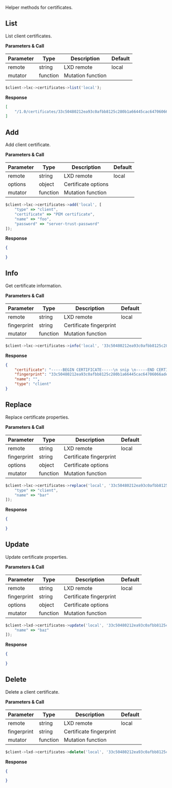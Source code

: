 Helper methods for certificates.

## List

List client certificates.

**Parameters & Call**

| Parameter    | Type          | Description   | Default       |
| ----------   | ------------- | ------------- | ------------- | 
| remote       | string        | LXD remote    | local         |
| mutator      | function      | Mutation function |           |

``` javascript
$client->lxc->certificates->list('local');
```

**Response**
``` json
[
    "/1.0/certificates/33c50480212ea93c0afbb8125c280b1a66445cac64706066ade30851f54cc8bx"
]
```

## Add

Add client certificate.

**Parameters & Call**

| Parameter    | Type          | Description   | Default       |
| ----------   | ------------- | ------------- | ------------- | 
| remote       | string        | LXD remote    | local         |
| options      | object        | Certificate options   |           |
| mutator      | function      | Mutation function |           |

``` javascript
$client->lxc->certificates->add('local', [
    "type" => "client",
    "certificate" => "PEM certificate",
    "name" => "foo",
    "password" => "server-trust-password"
]);
```

**Response**

``` json
{
    
}
```

## Info

Get certificate information.

**Parameters & Call**

| Parameter    | Type          | Description   | Default       |
| ----------   | ------------- | ------------- | ------------- | 
| remote       | string        | LXD remote    | local         |
| fingerprint  | string        | Certificate fingerprint |     |
| mutator      | function      | Mutation function |           |

``` javascript
$client->lxc->certificates->info('local', '33c50480212ea93c0afbb8125c280b1a66445cac64706066ade30851f54cc8bx');
```

**Response**

``` json
{
    "certificate": "-----BEGIN CERTIFICATE-----\n snip \n-----END CERTIFICATE-----\n",
    "fingerprint": "33c50480212ea93c0afbb8125c280b1a66445cac64706066ade30851f54cc8bx",
    "name": "",
    "type": "client"
}
```

## Replace

Replace certificate properties.

**Parameters & Call**

| Parameter    | Type          | Description   | Default       |
| ----------   | ------------- | ------------- | ------------- | 
| remote       | string        | LXD remote    | local         |
| fingerprint  | string        | Certificate fingerprint |     |
| options      | object        | Certificate options   |           |
| mutator      | function      | Mutation function |           |
 
``` javascript
$client->lxc->certificates->replace('local', '33c50480212ea93c0afbb8125c280b1a66445cac64706066ade30851f54cc8bx', [
    "type" => "client",
    "name" => "bar"
]);
```

**Response**

``` json
{
	
}
```

## Update

Update certificate properties.

**Parameters & Call**

| Parameter    | Type          | Description   | Default       |
| ----------   | ------------- | ------------- | ------------- | 
| remote       | string        | LXD remote    | local         |
| fingerprint  | string        | Certificate fingerprint |     |
| options      | object        | Certificate options   |           |
| mutator      | function      | Mutation function |           |

``` javascript
$client->lxd->certificates->update('local', '33c50480212ea93c0afbb8125c280b1a66445cac64706066ade30851f54cc8bx', [
    "name" => "baz"
]);
```

**Response**

``` json
{
	
}
```

## Delete

Delete a client certificate.

**Parameters & Call**

| Parameter    | Type          | Description   | Default       |
| ----------   | ------------- | ------------- | ------------- | 
| remote       | string        | LXD remote    | local         |
| fingerprint  | string        | Certificate fingerprint |     |
| mutator      | function      | Mutation function |           |

``` javascript
$client->lxd->certificates->delete('local', '33c50480212ea93c0afbb8125c280b1a66445cac64706066ade30851f54cc8bx');
```

**Response**

``` json
{
	
}
```